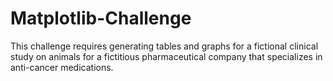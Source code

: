 # Matplotlib-Challenge
This challenge requires generating tables and graphs for a fictional clinical study on animals for a fictitious  pharmaceutical company that specializes in anti-cancer medications.  
